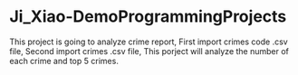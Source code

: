 # Ji_Xiao-DemoProgrammingProjects

This project is going to analyze crime report,
First import crimes code .csv file,
Second import crimes .csv file,
This porject will analyze the number of each crime and top 5 crimes.
